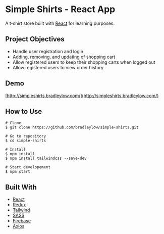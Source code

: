 # Simple Shirts - React App

A t-shirt store built with [React](https://reactjs.org/) for learning purposes.

## Project Objectives

* Handle user registration and login
* Adding, removing, and updating of shopping cart
* Allow registered users to keep their shopping carts when logged out
* Allow registered users to view order history


## Demo

[http://simpleshirts.bradleylow.com/](http://simpleshirts.bradleylow.com/)

## How to Use

```
# Clone
$ git clone https://github.com/bradleylow/simple-shirts.git

# Go to repository
$ cd simple-shirts

# Install
$ npm install
$ npm install tailwindcss --save-dev

# Start developement
$ npm start
```

## Built With

* [React](https://reactjs.org/)
* [Redux](https://redux.js.org/)
* [Tailwind](https://tailwindcss.com/)
* [SASS](https://sass-lang.com/)
* [Firebase](https://firebase.google.com/)
* [Axios](https://github.com/axios/axios)

